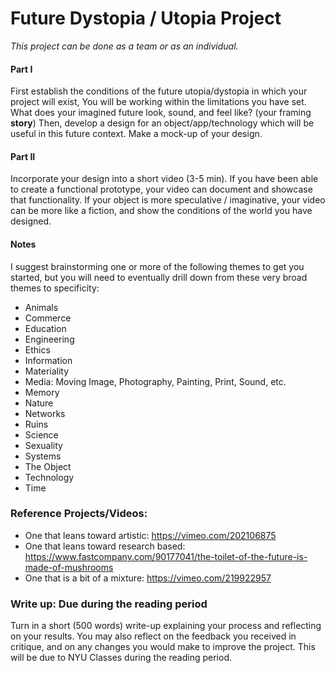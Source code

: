 # Future Dystopia / Utopia Project

_This project can be done as a team or as an individual._

#### Part I
First establish the conditions of the future utopia/dystopia in which your project will exist, You will be working within the limitations you have set. What does your imagined future look, sound, and feel like? (your framing **story**) Then, develop a design for an object/app/technology which will be useful in this future context. Make a mock-up of your design.

#### Part II
Incorporate your design into a short video (3-5 min). If you have been able to create a functional prototype, your video can document and showcase that functionality. If your object is more speculative / imaginative, your video can be more like a fiction, and show the conditions of the world you have designed. 

#### Notes
I suggest brainstorming one or more of the following themes to get you started, but you will need to eventually drill down from these very broad themes to specificity:

*   Animals
*   Commerce
*   Education
*   Engineering
*   Ethics
*   Information
*   Materiality
*   Media: Moving Image, Photography, Painting, Print, Sound, etc.
*   Memory
*   Nature
*   Networks
*   Ruins
*   Science
*   Sexuality
*   Systems
*   The Object
*   Technology
*   Time

### Reference Projects/Videos:

* One that leans toward artistic: https://vimeo.com/202106875
* One that leans toward research based: https://www.fastcompany.com/90177041/the-toilet-of-the-future-is-made-of-mushrooms
* One that is a bit of a mixture: https://vimeo.com/219922957 

### Write up: Due during the reading period 

Turn in a short (500 words) write-up explaining your process and reflecting on your results. You may also reflect on the feedback you received in critique, and on any changes you would make to improve the project. This will be due to NYU Classes during the reading period. 
